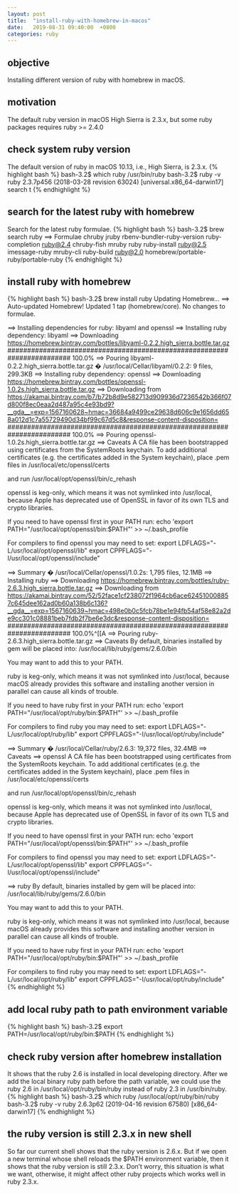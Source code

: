 ```yaml
---
layout: post
title:  "install-ruby-with-homebrew-in-macos"
date:   2019-08-31 09:40:00  +0800
categories: ruby
---
```


## objective
Installing different version of ruby with homebrew in macOS.

## motivation
The default ruby version in macOS High Sierra is 2.3.x, but some ruby packages requires ruby >= 2.4.0

## check system ruby version 
The default version of ruby in macOS 10.13, i.e., High Sierra, is 2.3.x.
{% highlight bash %}
bash-3.2$ which ruby
/usr/bin/ruby
bash-3.2$ ruby -v
ruby 2.3.7p456 (2018-03-28 revision 63024) [universal.x86_64-darwin17]
search t
{% endhighlight %}

## search for the latest ruby with homebrew 
Search for the latest ruby formulae.
{% highlight bash %}
bash-3.2$ brew search ruby
==> Formulae
chruby                                          jruby                                           rbenv-bundler-ruby-version                      ruby-completion                                 ruby@2.4
chruby-fish                                     mruby                                           ruby                                            ruby-install                                    ruby@2.5
imessage-ruby                                   mruby-cli                                       ruby-build                                      ruby@2.0                                        homebrew/portable-ruby/portable-ruby
{% endhighlight %}

## install ruby with homebrew
{% highlight bash %}
bash-3.2$ brew install ruby
Updating Homebrew...
==> Auto-updated Homebrew!
Updated 1 tap (homebrew/core).
No changes to formulae.
 
==> Installing dependencies for ruby: libyaml and openssl
==> Installing ruby dependency: libyaml
==> Downloading https://homebrew.bintray.com/bottles/libyaml-0.2.2.high_sierra.bottle.tar.gz
######################################################################## 100.0%
==> Pouring libyaml-0.2.2.high_sierra.bottle.tar.gz
�  /usr/local/Cellar/libyaml/0.2.2: 9 files, 299.3KB
==> Installing ruby dependency: openssl
==> Downloading https://homebrew.bintray.com/bottles/openssl-1.0.2s.high_sierra.bottle.tar.gz
==> Downloading from https://akamai.bintray.com/b7/b72b8d9e582713d909936d7236542b366f07d800f8ec0eaa2d487a95c4e93bd9?__gda__=exp=1567160628~hmac=36684a9499ce29638d606c9e1656dd658a012d1c7a55729490d34bf99c67d5c8&response-content-disposition=
######################################################################## 100.0%
==> Pouring openssl-1.0.2s.high_sierra.bottle.tar.gz
==> Caveats
A CA file has been bootstrapped using certificates from the SystemRoots
keychain. To add additional certificates (e.g. the certificates added in
the System keychain), place .pem files in
  /usr/local/etc/openssl/certs
 
and run
  /usr/local/opt/openssl/bin/c_rehash
 
openssl is keg-only, which means it was not symlinked into /usr/local,
because Apple has deprecated use of OpenSSL in favor of its own TLS and crypto libraries.
 
If you need to have openssl first in your PATH run:
  echo 'export PATH="/usr/local/opt/openssl/bin:$PATH"' >> ~/.bash_profile
 
For compilers to find openssl you may need to set:
  export LDFLAGS="-L/usr/local/opt/openssl/lib"
  export CPPFLAGS="-I/usr/local/opt/openssl/include"
 
==> Summary
�  /usr/local/Cellar/openssl/1.0.2s: 1,795 files, 12.1MB
==> Installing ruby
==> Downloading https://homebrew.bintray.com/bottles/ruby-2.6.3.high_sierra.bottle.tar.gz
==> Downloading from https://akamai.bintray.com/52/52face1cf238072f1964cb6ace624510008857c645dee162ad0b60a138b6c136?__gda__=exp=1567160639~hmac=498e0b0c5fcb78be1e94fb54af58e82a2de9cc301c08881beb7fdb2f7be6e3dc&response-content-disposition=
######################################################################## 100.0%^[[A
==> Pouring ruby-2.6.3.high_sierra.bottle.tar.gz
==> Caveats
By default, binaries installed by gem will be placed into:
  /usr/local/lib/ruby/gems/2.6.0/bin
 
You may want to add this to your PATH.
 
ruby is keg-only, which means it was not symlinked into /usr/local,
because macOS already provides this software and installing another version in
parallel can cause all kinds of trouble.
 
If you need to have ruby first in your PATH run:
  echo 'export PATH="/usr/local/opt/ruby/bin:$PATH"' >> ~/.bash_profile
 
For compilers to find ruby you may need to set:
  export LDFLAGS="-L/usr/local/opt/ruby/lib"
  export CPPFLAGS="-I/usr/local/opt/ruby/include"
 
==> Summary
�  /usr/local/Cellar/ruby/2.6.3: 19,372 files, 32.4MB
==> Caveats
==> openssl
A CA file has been bootstrapped using certificates from the SystemRoots
keychain. To add additional certificates (e.g. the certificates added in
the System keychain), place .pem files in
  /usr/local/etc/openssl/certs
 
and run
  /usr/local/opt/openssl/bin/c_rehash
 
openssl is keg-only, which means it was not symlinked into /usr/local,
because Apple has deprecated use of OpenSSL in favor of its own TLS and crypto libraries.
 
If you need to have openssl first in your PATH run:
  echo 'export PATH="/usr/local/opt/openssl/bin:$PATH"' >> ~/.bash_profile
 
For compilers to find openssl you may need to set:
  export LDFLAGS="-L/usr/local/opt/openssl/lib"
  export CPPFLAGS="-I/usr/local/opt/openssl/include"
 
==> ruby
By default, binaries installed by gem will be placed into:
  /usr/local/lib/ruby/gems/2.6.0/bin
 
You may want to add this to your PATH.
 
ruby is keg-only, which means it was not symlinked into /usr/local,
because macOS already provides this software and installing another version in
parallel can cause all kinds of trouble.
 
If you need to have ruby first in your PATH run:
  echo 'export PATH="/usr/local/opt/ruby/bin:$PATH"' >> ~/.bash_profile
 
For compilers to find ruby you may need to set:
  export LDFLAGS="-L/usr/local/opt/ruby/lib"
  export CPPFLAGS="-I/usr/local/opt/ruby/include"
{% endhighlight %}

## add local ruby path to path environment variable
{% highlight bash %}
bash-3.2$ export PATH=/usr/local/opt/ruby/bin:$PATH
{% endhighlight %}

## check ruby version after homebrew installation 
It shows that the ruby 2.6 is installed in local developing directory. After we add the local binary ruby path before the path variable, we could use the ruby 2.6 in /usr/local/opt/ruby/bin/ruby instead of ruby 2.3 in /usr/bin/ruby.
{% highlight bash %}
bash-3.2$ which ruby
/usr/local/opt/ruby/bin/ruby
bash-3.2$ ruby -v
ruby 2.6.3p62 (2019-04-16 revision 67580) [x86_64-darwin17]
{% endhighlight %}

## the ruby version is still 2.3.x in new shell 
So far our current shell shows that the ruby version is 2.6.x. But if we open a new terminal whose shell reloads the $PATH environment variable, then it shows that the ruby version is still 2.3.x. Don’t worry, this situation is what we want, otherwise, it might affect other ruby projects which works well in ruby 2.3.x.
